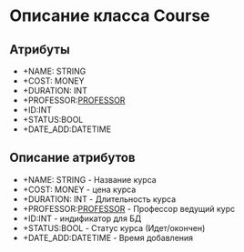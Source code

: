 # Описание класса Course
    


## Атрибуты
 
- +NAME: STRING
- +COST: MONEY 
- +DURATION: INT
- +PROFESSOR:[PROFESSOR](Professor.md)
- +ID:INT
- +STATUS:BOOL
- +DATE_ADD:DATETIME

## Описание атрибутов

- +NAME: STRING - Название курса
- +COST: MONEY - цена курса
- +DURATION: INT - Длительность курса
- +PROFESSOR:[PROFESSOR](Professor.md) - Профессор ведущий курс
- +ID:INT - индификатор для БД
- +STATUS:BOOL - Статус курса (Идет/окончен)
- +DATE_ADD:DATETIME - Время добавления 
